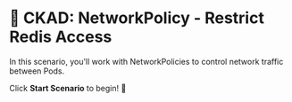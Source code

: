 # 🔐 CKAD: NetworkPolicy - Restrict Redis Access

In this scenario, you'll work with NetworkPolicies to control network traffic between Pods.

Click **Start Scenario** to begin! 🚀
